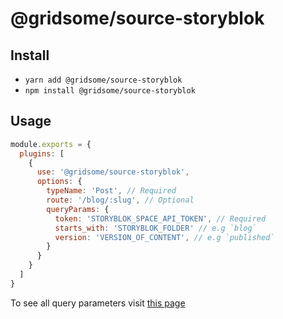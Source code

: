 # @gridsome/source-storyblok

## Install

- `yarn add @gridsome/source-storyblok`
- `npm install @gridsome/source-storyblok`

## Usage

```js
module.exports = {
  plugins: [
    {
      use: '@gridsome/source-storyblok',
      options: {
        typeName: 'Post', // Required
        route: '/blog/:slug', // Optional
        queryParams: {
          token: 'STORYBLOK_SPACE_API_TOKEN', // Required
          starts_with: 'STORYBLOK_FOLDER' // e.g `blog`
          version: 'VERSION_OF_CONTENT', // e.g `published`
        }
      }
    }
  ]
}
```

To see all query parameters visit [this page](https://www.storyblok.com/docs/api/content-delivery#core-resources/stories/retrieve-multiple-stories)
